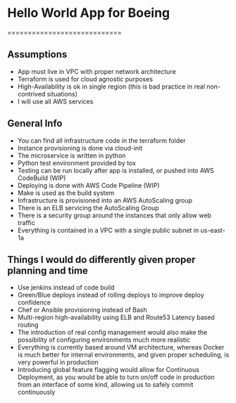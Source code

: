 
# Hello World App for Boeing
============================

## Assumptions

- App must live in VPC with proper network architecture
- Terraform is used for cloud agnostic purposes
- High-Availability is ok in single region (this is bad practice in real non-contrived situations)
- I will use all AWS services

## General Info

- You can find all infrastructure code in the terraform folder
- Instance provisioning is done via cloud-init
- The microservice is written in python
- Python test environment provided by tox
- Testing can be run locally after app is installed, or pushed into AWS CodeBuild (WIP)
- Deploying is done with AWS Code Pipeline (WIP)
- Make is used as the build system
- Infrastructure is provisioned into an AWS AutoScaling group
- There is an ELB servicing the AutoScaling Group
- There is a security group around the instances that only allow web traffic
- Everything is contained in a VPC with a single public subnet in us-east-1a

## Things I would do differently given proper planning and time

- Use jenkins instead of code build
- Green/Blue deploys instead of rolling deploys to improve deploy confidence
- Chef or Ansible provisioning instead of Bash
- Multi-region high-availability using ELB and Route53 Latency based routing
- The introduction of real config management would also make the possibility of configuring environments much more realistic
- Everything is currently based around VM architecture, whereas Docker is much better for internal environments, and given proper scheduling, is very powerful in production
- Introducing global feature flagging would allow for Continuous Deployment, as you would be able to turn on/off code in production from an interface of some kind, allowing us to safely commit continuously
